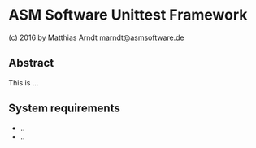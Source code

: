 # ASM Software Unittest Framework

(c) 2016 by Matthias Arndt <marndt@asmsoftware.de>


## Abstract
This is ...

## System requirements

- ..
- ..


